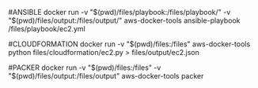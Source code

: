 
#ANSIBLE
docker run -v "$(pwd)/files/playbook:/files/playbook/" -v "$(pwd)/files/output:/files/output/"   aws-docker-tools ansible-playbook /files/playbook/ec2.yml

#CLOUDFORMATION
docker run -v "$(pwd)/files:/files" aws-docker-tools python files/cloudformation/ec2.py > files/output/ec2.json

#PACKER
docker run -v "$(pwd)/files:/files" -v "$(pwd)/files/output:/files/output"   aws-docker-tools packer
